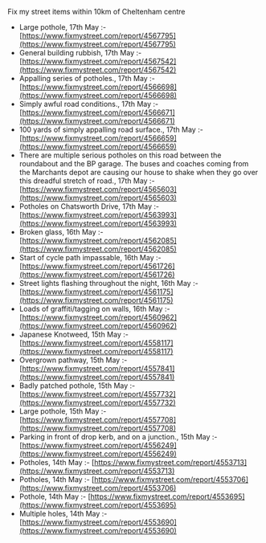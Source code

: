 Fix my street items within 10km of Cheltenham centre

<!-- fix_marker starts -->

- Large pothole, 17th May :- [https://www.fixmystreet.com/report/4567795](https://www.fixmystreet.com/report/4567795)
- General building rubbish, 17th May :- [https://www.fixmystreet.com/report/4567542](https://www.fixmystreet.com/report/4567542)
- Appalling series of potholes., 17th May :- [https://www.fixmystreet.com/report/4566698](https://www.fixmystreet.com/report/4566698)
- Simply awful road conditions., 17th May :- [https://www.fixmystreet.com/report/4566671](https://www.fixmystreet.com/report/4566671)
- 100 yards of simply appalling road surface., 17th May :- [https://www.fixmystreet.com/report/4566659](https://www.fixmystreet.com/report/4566659)
- There are multiple serious potholes on this road between the roundabout and the BP garage. The buses and coaches coming from the Marchants depot are causing our house to shake when they go over this dreadful stretch of road., 17th May :- [https://www.fixmystreet.com/report/4565603](https://www.fixmystreet.com/report/4565603)
- Potholes on Chatsworth Drive, 17th May :- [https://www.fixmystreet.com/report/4563993](https://www.fixmystreet.com/report/4563993)
- Broken glass, 16th May :- [https://www.fixmystreet.com/report/4562085](https://www.fixmystreet.com/report/4562085)
- Start of cycle path impassable, 16th May :- [https://www.fixmystreet.com/report/4561726](https://www.fixmystreet.com/report/4561726)
- Street lights flashing throughout the night, 16th May :- [https://www.fixmystreet.com/report/4561175](https://www.fixmystreet.com/report/4561175)
- Loads of graffiti/tagging on walls, 16th May :- [https://www.fixmystreet.com/report/4560962](https://www.fixmystreet.com/report/4560962)
- Japanese Knotweed, 15th May :- [https://www.fixmystreet.com/report/4558117](https://www.fixmystreet.com/report/4558117)
- Overgrown pathway, 15th May :- [https://www.fixmystreet.com/report/4557841](https://www.fixmystreet.com/report/4557841)
- Badly patched pothole, 15th May :- [https://www.fixmystreet.com/report/4557732](https://www.fixmystreet.com/report/4557732)
- Large pothole, 15th May :- [https://www.fixmystreet.com/report/4557708](https://www.fixmystreet.com/report/4557708)
- Parking in front of drop kerb, and on a junction., 15th May :- [https://www.fixmystreet.com/report/4556249](https://www.fixmystreet.com/report/4556249)
- Potholes, 14th May :- [https://www.fixmystreet.com/report/4553713](https://www.fixmystreet.com/report/4553713)
- Potholes, 14th May :- [https://www.fixmystreet.com/report/4553706](https://www.fixmystreet.com/report/4553706)
- Pothole, 14th May :- [https://www.fixmystreet.com/report/4553695](https://www.fixmystreet.com/report/4553695)
- Multiple holes, 14th May :- [https://www.fixmystreet.com/report/4553690](https://www.fixmystreet.com/report/4553690)

<!-- fix_marker ends -->